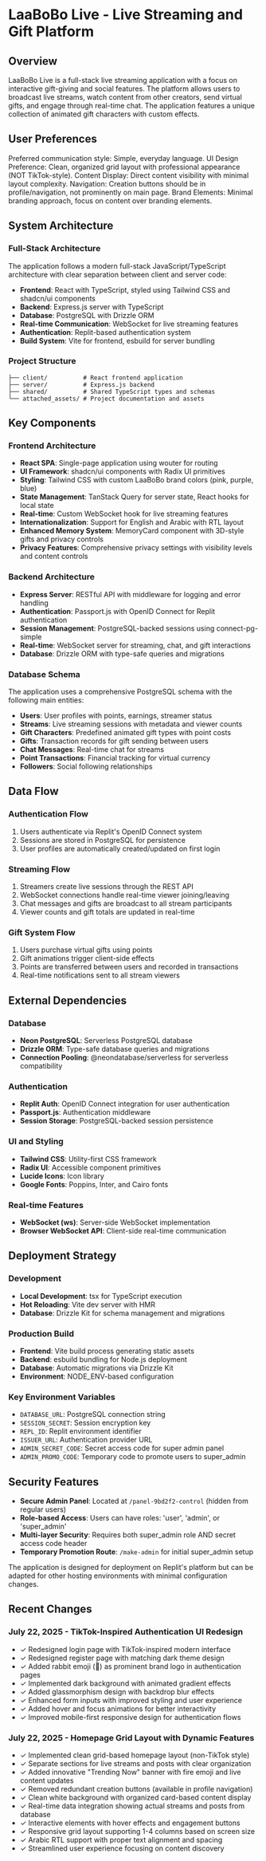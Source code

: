 # LaaBoBo Live - Live Streaming and Gift Platform

## Overview

LaaBoBo Live is a full-stack live streaming application with a focus on interactive gift-giving and social features. The platform allows users to broadcast live streams, watch content from other creators, send virtual gifts, and engage through real-time chat. The application features a unique collection of animated gift characters with custom effects.

## User Preferences

Preferred communication style: Simple, everyday language.
UI Design Preference: Clean, organized grid layout with professional appearance (NOT TikTok-style).
Content Display: Direct content visibility with minimal layout complexity.
Navigation: Creation buttons should be in profile/navigation, not prominently on main page.
Brand Elements: Minimal branding approach, focus on content over branding elements.

## System Architecture

### Full-Stack Architecture
The application follows a modern full-stack JavaScript/TypeScript architecture with clear separation between client and server code:

- **Frontend**: React with TypeScript, styled using Tailwind CSS and shadcn/ui components
- **Backend**: Express.js server with TypeScript
- **Database**: PostgreSQL with Drizzle ORM
- **Real-time Communication**: WebSocket for live streaming features
- **Authentication**: Replit-based authentication system
- **Build System**: Vite for frontend, esbuild for server bundling

### Project Structure
```
├── client/          # React frontend application
├── server/          # Express.js backend
├── shared/          # Shared TypeScript types and schemas
└── attached_assets/ # Project documentation and assets
```

## Key Components

### Frontend Architecture
- **React SPA**: Single-page application using wouter for routing
- **UI Framework**: shadcn/ui components with Radix UI primitives
- **Styling**: Tailwind CSS with custom LaaBoBo brand colors (pink, purple, blue)
- **State Management**: TanStack Query for server state, React hooks for local state
- **Real-time**: Custom WebSocket hook for live streaming features
- **Internationalization**: Support for English and Arabic with RTL layout
- **Enhanced Memory System**: MemoryCard component with 3D-style gifts and privacy controls
- **Privacy Features**: Comprehensive privacy settings with visibility levels and content controls

### Backend Architecture
- **Express Server**: RESTful API with middleware for logging and error handling
- **Authentication**: Passport.js with OpenID Connect for Replit authentication
- **Session Management**: PostgreSQL-backed sessions using connect-pg-simple
- **Real-time**: WebSocket server for streaming, chat, and gift interactions
- **Database**: Drizzle ORM with type-safe queries and migrations

### Database Schema
The application uses a comprehensive PostgreSQL schema with the following main entities:

- **Users**: User profiles with points, earnings, streamer status
- **Streams**: Live streaming sessions with metadata and viewer counts  
- **Gift Characters**: Predefined animated gift types with point costs
- **Gifts**: Transaction records for gift sending between users
- **Chat Messages**: Real-time chat for streams
- **Point Transactions**: Financial tracking for virtual currency
- **Followers**: Social following relationships

## Data Flow

### Authentication Flow
1. Users authenticate via Replit's OpenID Connect system
2. Sessions are stored in PostgreSQL for persistence
3. User profiles are automatically created/updated on first login

### Streaming Flow
1. Streamers create live sessions through the REST API
2. WebSocket connections handle real-time viewer joining/leaving
3. Chat messages and gifts are broadcast to all stream participants
4. Viewer counts and gift totals are updated in real-time

### Gift System Flow
1. Users purchase virtual gifts using points
2. Gift animations trigger client-side effects
3. Points are transferred between users and recorded in transactions
4. Real-time notifications sent to all stream viewers

## External Dependencies

### Database
- **Neon PostgreSQL**: Serverless PostgreSQL database
- **Drizzle ORM**: Type-safe database queries and migrations
- **Connection Pooling**: @neondatabase/serverless for serverless compatibility

### Authentication
- **Replit Auth**: OpenID Connect integration for user authentication
- **Passport.js**: Authentication middleware
- **Session Storage**: PostgreSQL-backed session persistence

### UI and Styling
- **Tailwind CSS**: Utility-first CSS framework
- **Radix UI**: Accessible component primitives
- **Lucide Icons**: Icon library
- **Google Fonts**: Poppins, Inter, and Cairo fonts

### Real-time Features
- **WebSocket (ws)**: Server-side WebSocket implementation
- **Browser WebSocket API**: Client-side real-time communication

## Deployment Strategy

### Development
- **Local Development**: tsx for TypeScript execution
- **Hot Reloading**: Vite dev server with HMR
- **Database**: Drizzle Kit for schema management and migrations

### Production Build
- **Frontend**: Vite build process generating static assets
- **Backend**: esbuild bundling for Node.js deployment
- **Database**: Automatic migrations via Drizzle Kit
- **Environment**: NODE_ENV-based configuration

### Key Environment Variables
- `DATABASE_URL`: PostgreSQL connection string
- `SESSION_SECRET`: Session encryption key
- `REPL_ID`: Replit environment identifier
- `ISSUER_URL`: Authentication provider URL
- `ADMIN_SECRET_CODE`: Secret access code for super admin panel
- `ADMIN_PROMO_CODE`: Temporary code to promote users to super_admin

## Security Features
- **Secure Admin Panel**: Located at `/panel-9bd2f2-control` (hidden from regular users)
- **Role-based Access**: Users can have roles: 'user', 'admin', or 'super_admin'
- **Multi-layer Security**: Requires both super_admin role AND secret access code header
- **Temporary Promotion Route**: `/make-admin` for initial super_admin setup

The application is designed for deployment on Replit's platform but can be adapted for other hosting environments with minimal configuration changes.

## Recent Changes

### July 22, 2025 - TikTok-Inspired Authentication UI Redesign
- ✓ Redesigned login page with TikTok-inspired modern interface
- ✓ Redesigned register page with matching dark theme design
- ✓ Added rabbit emoji (🐰) as prominent brand logo in authentication pages
- ✓ Implemented dark background with animated gradient effects
- ✓ Added glassmorphism design with backdrop blur effects
- ✓ Enhanced form inputs with improved styling and user experience
- ✓ Added hover and focus animations for better interactivity
- ✓ Improved mobile-first responsive design for authentication flows

### July 22, 2025 - Homepage Grid Layout with Dynamic Features
- ✓ Implemented clean grid-based homepage layout (non-TikTok style)
- ✓ Separate sections for live streams and posts with clear organization
- ✓ Added innovative "Trending Now" banner with fire emoji and live content updates
- ✓ Removed redundant creation buttons (available in profile navigation)
- ✓ Clean white background with organized card-based content display
- ✓ Real-time data integration showing actual streams and posts from database
- ✓ Interactive elements with hover effects and engagement buttons
- ✓ Responsive grid layout supporting 1-4 columns based on screen size
- ✓ Arabic RTL support with proper text alignment and spacing
- ✓ Streamlined user experience focusing on content discovery